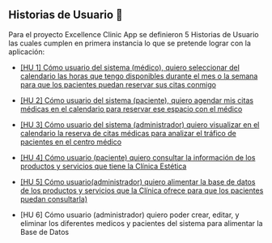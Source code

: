 ## Historias de Usuario 👱

Para el proyecto Excellence Clinic App se definieron 5 Historias de Usuario las cuales cumplen en primera instancia lo que se pretende lograr con la aplicación:

+ [[HU 1] Cómo usuario del sistema (médico), quiero seleccionar del calendario las horas que tengo disponibles durante el mes o la semana para que los pacientes puedan reservar sus citas conmigo](https://github.com/dalkisbustos/Proyecto_Final/issues/1)


+ [[HU 2] Cómo usuario del sistema (paciente), quiero agendar mis citas médicas en el calendario para reservar ese espacio con el médico](https://github.com/dalkisbustos/Proyecto_Final/issues/2)

+ [[HU 3] Cómo usuario del sistema (administrador) quiero visualizar en el calendario la reserva de citas médicas para analizar el tráfico de pacientes en el centro médico](https://github.com/dalkisbustos/Proyecto_Final/issues/3)

+ [[HU 4] Cómo usuario (paciente) quiero consultar la información de los productos y servicios que tiene la Clínica Estética](https://github.com/dalkisbustos/Proyecto_Final/issues/4)

+ [[HU 5] Cómo usuario(administrador) quiero alimentar la base de datos de los productos y servicios que la Clínica ofrece para que los pacientes puedan consultarla)](https://github.com/dalkisbustos/Proyecto_Final/issues/5)

+ [HU 6] Cómo usuario (administrador) quiero poder crear, editar, y eliminar los diferentes medicos y pacientes del sistema para alimentar la Base de Datos
